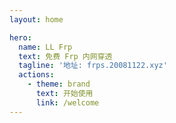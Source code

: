 ```yaml
---
layout: home

hero:
  name: LL Frp
  text: 免费 Frp 内网穿透
  tagline: '地址: frps.20081122.xyz'
  actions:
    - theme: brand
      text: 开始使用
      link: /welcome
---
```

